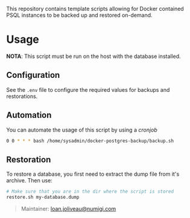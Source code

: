 This repository contains template scripts allowing for Docker contained PSQL instances to be backed up and restored on-demand.

# Usage

**NOTA**: This script must be run on the host with the database installed.

## Configuration

See the `.env` file to configure the required values for backups and restorations.

## Automation

You can automate the usage of this script by using a _cronjob_

```bash
0 0 * * * bash /home/sysadmin/docker-postgres-backup/backup.sh
```

## Restoration

To restore a database, you first need to extract the dump file from it's archive. Then use:

```bash
# Make sure that you are in the dir where the script is stored
restore.sh my-database.dump
```

>Maintainer: loan.joliveau@numigi.com

